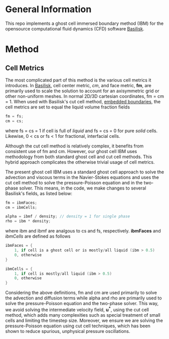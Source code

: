 # General Information
This repo implements a ghost cell immersed boundary method (IBM) for the opensource computational fluid dynamics (CFD) software [Basilisk](http://basilisk.fr).

# Method
## Cell Metrics
The most complicated part of this method is the various cell metrics it introduces. In [Basilisk](http://basilisk.fr), cell center metric, *cm*, and face metric, **fm**, are primarily used to scale the solution to account for an axisymmetric grid or other non-uniform meshes. In normal 2D/3D cartesian coordinates, fm = cm = 1. When used with Basilisk's cut cell method, [embedded boundaries](http://basilisk.fr/src/embed.h), the cell metrics are set to equal the liquid volume fraction fields

```c
fm = fs;
cm = cs;
```
where fs = cs = 1 if cell is full of *liquid* and fs = cs = 0 for pure *solid* cells. Likewise, 0 < cs or fs < 1 for fractional, interfacial cells.

Although the cut cell method is relatively complex, it benefits from consistent use of fm and cm. However, our ghost cell IBM uses methodology from both standard ghost cell and cut cell methods. This hybrid approach complicates the otherwise trivial usage of cell metrics.

The present ghost cell IBM uses a standard ghost cell approach to solve the advection and viscous terms in the Navier-Stokes equations and uses the cut cell method to solve the pressure-Poisson equation and in the two-phase solver. This means, in the code, we make changes to several Basilisk's fields, as listed below:

```c
fm = ibmFaces;
cm = ibmCells;

alpha = ibmf / density; // density = 1 for single phase
rho = ibm * density;
```
where ibm and ibmf are analgous to cs and fs, respectively. **ibmFaces** and *ibmCells* are defined as follows

```c
ibmFaces = {
    1, if cell is a ghost cell or is mostly/all liquid (ibm > 0.5)
    0, otherwise
}

ibmCells = {
    1, if cell is mostly/all liquid (ibm > 0.5)
    0, otherwise
}
```
Considering the above definitions, fm and cm are used primarily to solve the advection and diffusion terms while alpha and rho are primarily used to solve the pressure-Poisson equation and the two-phase solver. This way, we avoid solving the intermediate velocity field, **u<sup>*</sup>**, using the cut cell method, which adds many complexities such as special treatment of small cells and limiting the timestep size. Moreover, we ensure we are solving the pressure-Poisson equation using cut cell techniques, which has been shown to reduce spurious, unphysical pressure oscillations.

